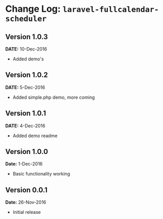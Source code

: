 Change Log: `laravel-fullcalendar-scheduler`
============================================

## Version 1.0.3

**DATE:** 10-Dec-2016

- Added demo's

## Version 1.0.2

**DATE:** 5-Dec-2016

- Added simple.php demo, more coming

## Version 1.0.1

**DATE:** 4-Dec-2016

- Added demo readme

## Version 1.0.0

**Date:** 1-Dec-2016

- Basic functionality working

## Version 0.0.1

**Date:** 26-Nov-2016

- Initial release